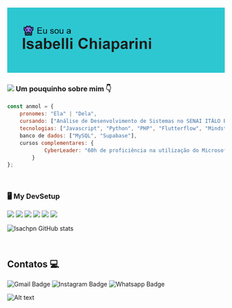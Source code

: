 ![Texto Alternativo](header.png)

### <img src="https://media.giphy.com/media/VgCDAzcKvsR6OM0uWg/giphy.gif" width="60"> Um pouquinho sobre mim 👇
```javascript
const anmol = {
    pronomes: "Ela" | "Dela",
    cursando: ["Análise de Desenvolvimento de Sistemas no SENAI ITÁLO BOLOGNA"],
    tecnologias: ["Javascript", "Python", "PHP", "Flutterflow", "Mindstorm EV3", "Microbit"],
    banco de dados: ["MySQL", "Supabase"],
    cursos complementares: {
            CyberLeader: "60h de proficiência na utilização do Microsoft Office 365",
        }
};
```
<br>

### 🖥️ My DevSetup
<img src="https://img.shields.io/badge/Windows-555555.svg?&style=flat-square&logo=windows&logoColor=0078D6"> <img src="https://img.shields.io/badge/Chrome-555555.svg?&style=flat-square&logo=google-chrome&logoColor=FABC0C"> <img src="https://img.shields.io/badge/VS Code-555555?style=flat-square&logo=visual-studio-code&logoColor=007ACC"> <img src="https://img.shields.io/badge/Terminal-555555.svg?&style=flat-square&logo=powershell&logoColor=white"> <img src="https://img.shields.io/badge/Jupyter-555555.svg?&style=flat-square&logo=jupyter&logoColor=F37626"> <img src="https://img.shields.io/badge/Spotify-555555.svg?&style=flat-square&logo=spotify&logoColor=1ED760"> 


![Isachpn GitHub stats](https://github-readme-stats.vercel.app/api?username=isachpn&show_icons=true&theme=transparent)


<br>
<h2>Contatos 💻</h2>

![Gmail Badge](https://img.shields.io/badge/Gmail-D14836?style=for-the-badge&logo=gmail&logoColor=white)
![Instagram Badge](https://img.shields.io/badge/Instagram-E4405F?style=for-the-badge&logo=instagram&logoColor=white)
![Whatsapp Badge](https://img.shields.io/badge/WhatsApp-25D366?style=for-the-badge&logo=whatsapp&logoColor=white) 

![Alt text](https://spotify-recently-played-readme.vercel.app/api?user=31cneq2tvgzqg4h45plegindih6i)    
